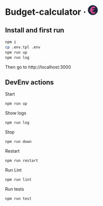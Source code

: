 # Budget-calculator &middot; ![logo](./public/favicon-32x32.png)

## Install and first run

```bash
npm i
cp .env.tpl .env
npm run up
npm run log
```

Then go to http://localhost:3000

## DevEnv actions

Start

```bash
npm run up
```

Show logs

```bash
npm run log
```

Stop

```bash
npm run down
```

Restart

```bash
npm run restart
```

Run Lint

```bash
npm run lint
```

Run tests

```bash
npm run test
```
